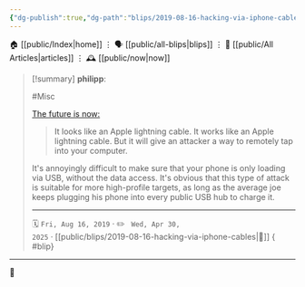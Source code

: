 ```yaml
---
{"dg-publish":true,"dg-path":"blips/2019-08-16-hacking-via-iphone-cables.md","dg-permalink":"2019/08/16/hacking-via-iphone-cables/","permalink":"/2019/08/16/hacking-via-iphone-cables/","title":"philipp @ 2019-08-16"}
---
```



<div class="transclusion internal-embed is-loaded"><div class="markdown-embed">




🏠 [[public/Index\|home]]  ⋮ 🗣️ [[public/all-blips\|blips]] ⋮  📝 [[public/All Articles\|articles]]  ⋮ 🕰️ [[public/now\|now]]


</div></div>


> [!summary] **philipp**:
>
> #Misc
>
> [The future is now:](https://www.vice.com/en_us/article/evj4qw/these-iphone-lightning-cables-will-hack-your-computer)
>
> > It looks like an Apple lightning cable. It works like an Apple lightning cable. But it will give an attacker a way to remotely tap into your computer.
>
> It's annoyingly difficult to make sure that your phone is only loading via USB, without the data access. It's obvious that this type of attack is suitable for more high-profile targets, as long as the average joe keeps plugging his phone into every public USB hub to charge it.
> - - -
>
> 🗓️ <code>Fri, Aug 16, 2019</code>  · ✏️ <code> Wed, Apr 30, 2025</code>  · [[public/blips/2019-08-16-hacking-via-iphone-cables\|🔗]]
{ #blip}


- - -

 👾
